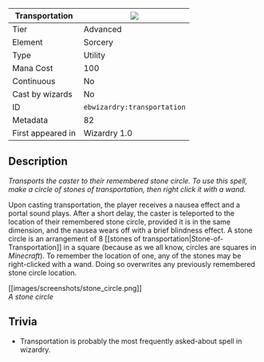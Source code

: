 | Transportation |![](https://github.com/Electroblob77/Wizardry/blob/1.12.2/src/main/resources/assets/ebwizardry/textures/spells/transportation.png)|
|---|---|
| Tier | Advanced |
| Element | Sorcery |
| Type | Utility |
| Mana Cost | 100 |
| Continuous | No |
| Cast by wizards | No |
| ID | `ebwizardry:transportation` |
| Metadata | 82 |
| First appeared in | Wizardry 1.0 |
## Description
_Transports the caster to their remembered stone circle. To use this spell, make a circle of stones of transportation, then right click it with a wand._

Upon casting transportation, the player receives a nausea effect and a portal sound plays. After a short delay, the caster is teleported to the location of their remembered stone circle, provided it is in the same dimension, and the nausea wears off with a brief blindness effect. A stone circle is an arrangement of 8 [[stones of transportation|Stone-of-Transportation]] in a square (because as we all know, circles are squares in _Minecraft_). To remember the location of one, any of the stones may be right-clicked with a wand. Doing so overwrites any previously remembered stone circle location.

[[images/screenshots/stone_circle.png]]  
_A stone circle_

## Trivia
- Transportation is probably the most frequently asked-about spell in wizardry.